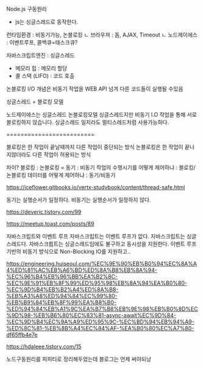 Node.js 구동원리

- js는 싱글스레드로 동작한다.




런타임환경 : 비동기가능, 논블로킹
ㄴ 브라우져 : 돔, AJAX, Timeout
ㄴ 노드제이에스 : 이벤트루프, 콜백큐=태스크큐?


자바스크립트엔진 : 싱글스레드
- 메모리 힙 : 메모리 할당
- 콜 스택 (LIFO) : 코드 호출

논블로킹 I/O 개념은
비동기 작업을 WEB API 넘겨
다른 코드들이 실행될 수있음

싱글스레드 = 블로킹 모델

노드제이에스는 
싱글스레드 논블로킹모델
싱글스레드지만 비동기 I.O 작업을 통해 서로 블로킹하지 않습니다.
싱글스레드 일지라도 
멀티스레드처럼 사용가능하다.

=========================

블로킹은 한 작업이 끝날때까지 다른 작업이 중단되는 방식
논블로킹은 한 작업이 끝나지않더라도 다른 작업이 허용되는 방식

차이?
블로킹 : 논블로킹 = 동기 : 비동기
작업의 수행시기를 어떻게 제어하냐 : 블로킹/논블로킹
데이터를 어떻게 제어하냐 : 동기/비동기

https://iceflower.gitbooks.io/vertx-studybook/content/thread-safe.html

동기는 실행순서가 일정하다.
비동기는 실행순서가 일정하지 않다.

https://deveric.tistory.com/99

https://meetup.toast.com/posts/89

자바스크립트와 이벤트 루프
자바스크립트는 이벤트 루프가 없다.
자바스크립트는 싱글스레드다.
자바스크릡트는 싱글스레드임에도 불구하고 동시성을 지원한다.
이벤트 루프 기반의
비동기 방식으로 
Non-Blocking IO를 지원하고..

https://engineering.huiseoul.com/%EC%9E%90%EB%B0%94%EC%8A%A4%ED%81%AC%EB%A6%BD%ED%8A%B8%EB%8A%94-%EC%96%B4%EB%96%BB%EA%B2%8C-%EC%9E%91%EB%8F%99%ED%95%98%EB%8A%94%EA%B0%80-%EC%9D%B4%EB%B2%A4%ED%8A%B8-%EB%A3%A8%ED%94%84%EC%99%80-%EB%B9%84%EB%8F%99%EA%B8%B0-%ED%94%84%EB%A1%9C%EA%B7%B8%EB%9E%98%EB%B0%8D%EC%9D%98-%EB%B6%80%EC%83%81-async-await%EC%9D%84-%EC%9D%B4%EC%9A%A9%ED%95%9C-%EC%BD%94%EB%94%A9-%ED%8C%81-%EB%8B%A4%EC%84%AF-%EA%B0%80%EC%A7%80-df65ffb4e7e


https://hdaleee.tistory.com/15

노드구동원리를 피피티로 정리해두었는데 블로그는 언제 써야되낭






